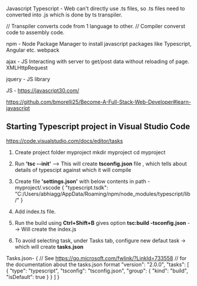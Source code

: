 Javascript
Typescript - Web can't directly use .ts files, so .ts files need to converted into .js which is done by ts transpiler.

// Transpiler converts code from 1 language to other.
// Compiler converst code to assembly code.

npm - Node Package Manager to install javascript packages like Typescript, Angular etc.
webpack

ajax - JS Interacting with server to get/post data without reloading of page. XMLHttpRequest 

jquery - JS library

JS - https://javascript30.com/

https://github.com/bmorelli25/Become-A-Full-Stack-Web-Developer#learn-javascript

## Starting Typescript project in Visual Studio Code
https://code.visualstudio.com/docs/editor/tasks

1. Create project folder myproject
    mkdir myproject
    cd myproject

2. Run **'tsc --init'** --> This will create **tsconfig.json** file , which tells about details of typescipt against which it will compile

3. Create file **'settings.json'** with below contents in path - myproject/.vscode
{
    "typescript.tsdk": "C:/Users/abhiagg/AppData/Roaming/npm/node_modules/typescript/lib/"
}

4. Add index.ts file.

5. Run the build using **Ctrl+Shift+B** gives option **tsc:build -tsconfig.json** --> Will create the index.js

6. To avoid selecting task, under Tasks tab, configure new defaut task -> which will create **tasks.json**

Tasks.json-
{
    // See https://go.microsoft.com/fwlink/?LinkId=733558
    // for the documentation about the tasks.json format
    "version": "2.0.0",
    "tasks": [
        {
            "type": "typescript",
            "tsconfig": "tsconfig.json",
            "group": {
                "kind": "build",
                "isDefault": true
            }
        }
    ]
}















